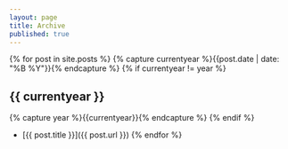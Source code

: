 ```yaml
---
layout: page
title: Archive
published: true
---
```


{% for post in site.posts %}
  {% capture currentyear %}{{post.date | date: "%B %Y"}}{% endcapture %}
  {% if currentyear != year %}
  ## {{ currentyear }}
  {% capture year %}{{currentyear}}{% endcapture %} 
  {% endif %}
  * [{{ post.title }}]({{ post.url }})
{% endfor %}